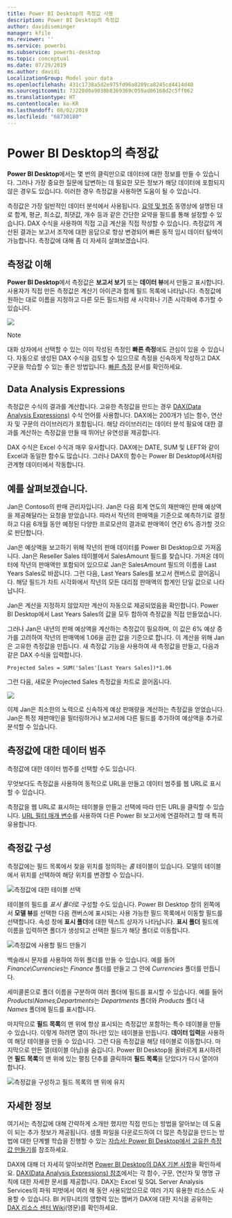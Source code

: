```yaml
---
title: Power BI Desktop의 측정값 사용
description: Power BI Desktop의 측정값
author: davidiseminger
manager: kfile
ms.reviewer: ''
ms.service: powerbi
ms.subservice: powerbi-desktop
ms.topic: conceptual
ms.date: 07/29/2019
ms.author: davidi
LocalizationGroup: Model your data
ms.openlocfilehash: 431c1738a5d2e975fd96a8209ca8245cd4414d40
ms.sourcegitcommit: 73228d0a9038b8369369c059ad06168d2c5ff062
ms.translationtype: HT
ms.contentlocale: ko-KR
ms.lasthandoff: 08/02/2019
ms.locfileid: "68730180"
---
```

# <a name="measures-in-power-bi-desktop"></a>Power BI Desktop의 측정값

**Power BI Desktop**에서는 몇 번의 클릭만으로 데이터에 대한 정보를 만들 수 있습니다. 그러나 가장 중요한 질문에 답변하는 데 필요한 모든 정보가 해당 데이터에 포함되지 않은 경우도 있습니다. 이러한 경우 측정값을 사용하면 도움이 될 수 있습니다.

측정값은 가장 일반적인 데이터 분석에서 사용됩니다. [요약 및 범주](https://docs.microsoft.com/power-bi/guided-learning/visualizations?tutorial-step=16) 동영상에 설명된 대로 합계, 평균, 최소값, 최댓값, 개수 등과 같은 간단한 요약을 필드를 통해 설정할 수 있습니다. DAX 수식을 사용하여 직접 고급 계산을 직접 작성할 수 있습니다. 측정값의 계산된 결과는 보고서 조작에 대한 응답으로 항상 변경되어 빠른 동적 임시 데이터 탐색이 가능합니다. 측정값에 대해 좀 더 자세히 살펴보겠습니다.

## <a name="understanding-measures"></a>측정값 이해

**Power BI Desktop**에서 측정값은 **보고서 보기** 또는 **데이터 뷰**에서 만들고 표시합니다. 사용자가 직접 만든 측정값은 계산기 아이콘과 함께 필드 목록에 나타납니다. 측정값에 원하는 대로 이름을 지정하고 다른 모든 필드처럼 새 시각화나 기존 시각화에 추가할 수 있습니다.

![](media/desktop-measures/measuresinpbid_measinfieldlist.png)

> [!NOTE]
> 대화 상자에서 선택할 수 있는 이미 작성된 측정인 **빠른 측정**에도 관심이 있을 수 있습니다. 자동으로 생성된 DAX 수식을 검토할 수 있으므로 측정을 신속하게 작성하고 DAX 구문을 학습할 수 있는 좋은 방법입니다. [빠른 측정](desktop-quick-measures.md) 문서를 확인하세요.
> 
> 

## <a name="data-analysis-expressions"></a>Data Analysis Expressions

측정값은 수식의 결과를 계산합니다. 고유한 측정값을 만드는 경우 [DAX(Data Analysis Expressions)](https://msdn.microsoft.com/library/gg413422.aspx) 수식 언어를 사용합니다. DAX에는 200개가 넘는 함수, 연산자 및 구문의 라이브러리가 포함됩니다. 해당 라이브러리는 데이터 분석 필요에 대한 결과를 계산하는 측정값을 만들 때 뛰어난 유연성을 제공합니다.

DAX 수식은 Excel 수식과 매우 유사합니다. DAX에는 DATE, SUM 및 LEFT와 같이 Excel과 동일한 함수도 많습니다. 그러나 DAX의 함수는 Power BI Desktop에서처럼 관계형 데이터에서 작동합니다.

## <a name="lets-look-at-an-example"></a>예를 살펴보겠습니다.
Jan은 Contoso의 판매 관리자입니다. Jan은 다음 회계 연도의 재판매인 판매 예상액을 제공해달라는 요청을 받았습니다. 따라서 작년의 판매액을 기준으로 예측하기로 결정하고 다음 6개월 동안 예정된 다양한 프로모션의 결과로 판매액이 연간 6% 증가할 것으로 판단합니다.

Jan은 예상액을 보고하기 위해 작년의 판매 데이터를 Power BI Desktop으로 가져옵니다. Jan은 Reseller Sales 테이블에서 SalesAmount 필드를 찾습니다. 가져온 데이터에 작년의 판매액만 포함되어 있으므로 Jan은 SalesAmount 필드의 이름을 Last Years Sales로 바꿉니다. 그런 다음, Last Years Sales를 보고서 캔버스로 끌어옵니다. 해당 필드가 차트 시각화에서 작년의 모든 대리점 판매액의 합계인 단일 값으로 나타납니다.

Jan은 계산을 지정하지 않았지만 계산이 자동으로 제공되었음을 확인합니다. Power BI Desktop에서 Last Years Sales의 값을 모두 합하여 측정값을 직접 만들었습니다.

그러나 Jan은 내년의 판매 예상액을 계산하는 측정값이 필요하며, 이 값은 6% 예상 증가를 고려하여 작년의 판매액에 1.06을 곱한 값을 기준으로 합니다. 이 계산을 위해 Jan은 고유한 측정값을 만듭니다. 새 측정값 기능을 사용하여 새 측정값을 만들고, 다음과 같은 DAX 수식을 입력합니다.

    Projected Sales = SUM('Sales'[Last Years Sales])*1.06

그런 다음, 새로운 Projected Sales 측정값을 차트로 끌어옵니다.

![](media/desktop-measures/measuresinpbid_lastyearsales.png)

이제 Jan은 최소한의 노력으로 신속하게 예상 판매량을 계산하는 측정값을 얻었습니다. Jan은 특정 재판매인을 필터링하거나 보고서에 다른 필드를 추가하여 예상액을 추가로 분석할 수 있습니다.

## <a name="data-categories-for-measures"></a>측정값에 대한 데이터 범주

측정값에 대한 데이터 범주를 선택할 수도 있습니다. 

무엇보다도 측정값을 사용하여 동적으로 URL을 만들고 데이터 범주를 웹 URL로 표시할 수 있습니다. 

측정값을 웹 URL로 표시하는 테이블을 만들고 선택에 따라 만든 URL을 클릭할 수 있습니다. [URL 필터 매개 변수](service-url-filters.md)를 사용하여 다른 Power BI 보고서에 연결하려고 할 때 특히 유용합니다.


## <a name="organizing-your-measures"></a>측정값 구성

측정값에는 필드 목록에서 찾을 위치를 정의하는 *홈* 테이블이 있습니다. 모델의 테이블에서 위치를 선택하여 해당 위치를 변경할 수 있습니다.

![측정값에 대한 테이블 선택](media/desktop-measures/measures-03.png)

테이블의 필드를 *표시 폴더*로 구성할 수도 있습니다. Power BI Desktop 창의 왼쪽에서 **모델 뷰**를 선택한 다음 캔버스에 표시되는 사용 가능한 필드 목록에서 이동할 필드를 선택합니다. 속성 창에 **표시 폴더**에 대한 텍스트 상자가 나타납니다. **표시 폴더** 필드에 이름을 입력하면 폴더가 생성되고 선택한 필드가 해당 폴더로 이동합니다.

![측정값에 사용할 필드 만들기](media/desktop-measures/measures-04.gif)

백슬래시 문자를 사용하여 하위 폴더를 만들 수 있습니다. 예를 들어 *Finance\Currencies*는 *Finance* 폴더를 만들고 그 안에 *Currencies* 폴더를 만듭니다.

세미콜론으로 폴더 이름을 구분하여 여러 폴더에 필드를 표시할 수 있습니다. 예를 들어 *Products\Names;Departments*는 *Departments* 폴더와 *Products* 폴더 내 *Names* 폴더에 필드를 표시합니다.

마지막으로 **필드 목록**의 맨 위에 항상 표시되는 측정값만 포함하는 특수 테이블을 만들 수 있습니다. 이렇게 하려면 열이 하나만 있는 테이블을 만듭니다. **데이터 입력**을 사용하여 해당 테이블을 만들 수 있습니다. 그런 다음 측정값을 해당 테이블로 이동합니다. 마지막으로 만든 열(테이블 아님)을 숨깁니다. Power BI Desktop을 올바르게 표시하려면 **필드 목록**의 맨 위에 있는 펼침 단추를 클릭하여 **필드 목록**을 닫았다가 다시 열어야 합니다.

![측정값을 구성하고 필드 목록의 맨 위에 유지](media/desktop-measures/measures-05.png)

## <a name="learn-more"></a>자세한 정보
여기서는 측정값에 대해 간략하게 소개만 했지만 직접 만드는 방법을 알아보는 데 도움이 되는 추가 정보가 제공됩니다. 샘플 파일을 다운로드하여 더 많은 측정값을 만드는 방법에 대한 단계별 학습을 진행할 수 있는 [자습서: Power BI Desktop에서 고유한 측정값 만들기](desktop-tutorial-create-measures.md)를 참조하세요.  

DAX에 대해 더 자세히 알아보려면 [Power BI Desktop의 DAX 기본 사항](desktop-quickstart-learn-dax-basics.md)을 확인하세요. [DAX(Data Analysis Expressions) 참조](https://msdn.microsoft.com/library/gg413422.aspx)에서는 각 함수, 구문, 연산자 및 명명 규칙에 대한 자세한 문서를 제공합니다. DAX는 Excel 및 SQL Server Analysis Services의 파워 피벗에서 여러 해 동안 사용되었으므로 여러 가지 유용한 리소스도 사용할 수 있습니다. BI 커뮤니티의 영향력 있는 멤버가 DAX에 대한 지식을 공유하는 [DAX 리소스 센터 Wiki](http://social.technet.microsoft.com/wiki/contents/articles/1088.dax-resource-center.aspx)(영문)를 확인하세요.




